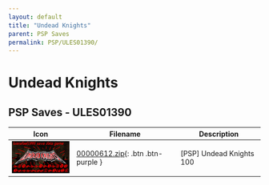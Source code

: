 ```yaml
---
layout: default
title: "Undead Knights"
parent: PSP Saves
permalink: PSP/ULES01390/
---
```

# Undead Knights

## PSP Saves - ULES01390

| Icon | Filename | Description |
|------|----------|-------------|
| ![Undead Knights](ICON0.PNG) | [00000612.zip](00000612.zip){: .btn .btn-purple } | [PSP] Undead Knights 100 |
